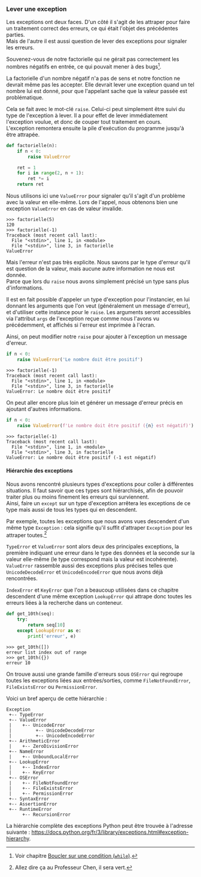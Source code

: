 ### Lever une exception

Les exceptions ont deux faces.
D'un côté il s'agit de les attraper pour faire un traitement correct des erreurs, ce qui était l'objet des précédentes parties.  
Mais de l'autre il est aussi question de lever des exceptions pour signaler les erreurs.

Souvenez-vous de notre factorielle qui ne gérait pas correctement les nombres négatifs en entrée, ce qui pouvait mener à des bugs[^boucles].

[^boucles]: Voir chapitre [Boucler sur une condition (`while`)](https://zestedesavoir.com/tutoriels/2514/un-zeste-de-python/3-structures-conditionnelles/6-boucles/).

La factorielle d'un nombre négatif n'a pas de sens et notre fonction ne devrait même pas les accepter.
Elle devrait lever une exception quand un tel nombre lui est donné, pour que l'appelant sache que la valeur passée est problématique.

Cela se fait avec le mot-clé `raise`.
Celui-ci peut simplement être suivi du type de l'exception à lever.
Il a pour effet de lever immédiatement l'exception voulue, et donc de couper tout traitement en cours.  
L'exception remontera ensuite la pile d'exécution du programme jusqu'à être attrapée.

```python
def factorielle(n):
    if n < 0:
        raise ValueError

    ret = 1
    for i in range(2, n + 1):
        ret *= i
    return ret
```

Nous utilisons ici une `ValueError` pour signaler qu'il s'agit d'un problème avec la valeur en elle-même.
Lors de l'appel, nous obtenons bien une exception `ValueError` en cas de valeur invalide.

```pycon
>>> factorielle(5)
120
>>> factorielle(-1)
Traceback (most recent call last):
  File "<stdin>", line 1, in <module>
  File "<stdin>", line 3, in factorielle
ValueError
```

Mais l'erreur n'est pas très explicite.
Nous savons par le type d'erreur qu'il est question de la valeur, mais aucune autre information ne nous est donnée.  
Parce que lors du `raise` nous avons simplement précisé un type sans plus d'informations.

Il est en fait possible d'appeler un type d'exception pour l'instancier, en lui donnant les arguments que l'on veut (généralement un message d'erreur), et d'utiliser cette instance pour le `raise`.
Les arguments seront accessibles via l'attribut `args` de l'exception reçue comme nous l'avons vu précédemment, et affichés si l'erreur est imprimée à l'écran.

Ainsi, on peut modifier notre `raise` pour ajouter à l'exception un message d'erreur.

```python
if n < 0:
    raise ValueError('Le nombre doit être positif')
```

```pycon
>>> factorielle(-1)
Traceback (most recent call last):
  File "<stdin>", line 1, in <module>
  File "<stdin>", line 3, in factorielle
ValueError: Le nombre doit être positif
```

On peut aller encore plus loin et générer un message d'erreur précis en ajoutant d'autres informations.

```python
if n < 0:
    raise ValueError(f'Le nombre doit être positif ({n} est négatif)')
```

```pycon
>>> factorielle(-1)
Traceback (most recent call last):
  File "<stdin>", line 1, in <module>
  File "<stdin>", line 3, in factorielle
ValueError: Le nombre doit être positif (-1 est négatif)
```

#### Hiérarchie des exceptions

Nous avons rencontré plusieurs types d'exceptions pour coller à différentes situations.
Il faut savoir que ces types sont hiérarchisés, afin de pouvoir traiter plus ou moins finement les erreurs qui surviennent.  
Ainsi, faire un `except` sur un type d'exception arrêtera les exceptions de ce type mais aussi de tous les types qui en descendent.

Par exemple, toutes les exceptions que nous avons vues descendent d'un même type `Exception` : cela signifie qu'il suffit d'attraper `Exception` pour les attraper toutes.[^chen]

[^chen]: Allez dire ça au Professeur Chen, il sera vert.

`TypeError` et `ValueError` sont alors deux des principales exceptions, la première indiquant une erreur dans le type des données et la seconde sur la valeur elle-même (le type correspond mais la valeur est incohérente).
`ValueError` rassemble aussi des exceptions plus précises telles que `UnicodeDecodeError` et `UnicodeEncodeError` que nous avons déjà rencontrées.

`IndexError` et `KeyError` que l'on a beaucoup utilisées dans ce chapitre descendent d'une même exception `LookupError` qui attrape donc toutes les erreurs liées à la recherche dans un conteneur.

```python
def get_10th(seq):
    try:
        return seq[10]
    except LookupError as e:
        print('erreur', e)
```

```pycon
>>> get_10th([])
erreur list index out of range
>>> get_10th({})
erreur 10
```

On trouve aussi une grande famille d'erreurs sous `OSError` qui regroupe toutes les exceptions liées aux entrées/sorties, comme `FileNotFoundError`, `FileExistsError` ou `PermissionError`.

Voici un bref aperçu de cette hiérarchie :

```text
Exception
 +-- TypeError
 +-- ValueError
 |    +-- UnicodeError
 |         +-- UnicodeDecodeError
 |         +-- UnicodeEncodeError
 +-- ArithmeticError
 |    +-- ZeroDivisionError
 +-- NameError
 |    +-- UnboundLocalError
 +-- LookupError
 |    +-- IndexError
 |    +-- KeyError
 +-- OSError
 |    +-- FileNotFoundError
 |    +-- FileExistsError
 |    +-- PermissionError
 +-- SyntaxError
 +-- AssertionError
 +-- RuntimeError
      +-- RecursionError
```

La hiérarchie complète des exceptions Python peut être trouvée à l'adresse suivante : <https://docs.python.org/fr/3/library/exceptions.html#exception-hierarchy>.
